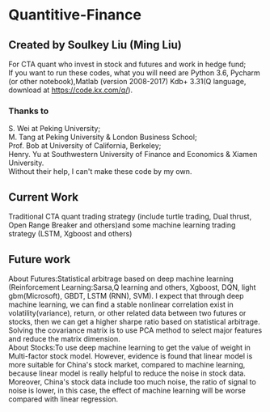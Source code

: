 # Quantitive-Finance
## Created by Soulkey Liu (Ming Liu)
For CTA quant who invest in stock and futures and work in hedge fund;  
If you want to run these codes, what you will need are Python 3.6, Pycharm (or other notebook),Matlab (version 2008-2017) Kdb+ 3.31(Q language, download at https://code.kx.com/q/).
### Thanks to 
S. Wei at Peking University;  
M. Tang at Peking University & London Business School;  
Prof. Bob at University of California, Berkeley;  
Henry. Yu at Southwestern University of Finance and Economics & Xiamen University.  
Without their help, I can't make these code by my own.
## Current Work
Traditional CTA quant trading strategy (include turtle trading, Dual thrust, Open Range Breaker and others)and some machine learning trading strategy (LSTM, Xgboost and others)
## Future work
About Futures:Statistical arbitrage based on deep machine learning (Reinforcement Learning:Sarsa,Q learning and others, Xgboost, DQN, light gbm(Microsoft), GBDT, LSTM (RNN), SVM). I expect that through deep machine learning, we can find a stable nonlinear correlation exist in volatility(variance), return, or other related data between two futures or stocks, then we can get a higher sharpe ratio based on statistical arbitrage.  Solving the covariance matrix is to use PCA method to select major features and reduce the matrix dimension.  
About Stocks:To use deep machine learning to get the value of weight in Multi-factor stock model. However, evidence is found that linear model is more suitable for China's stock market, compared to machine learning, because linear model is really helpful to reduce the noise in stock data. Moreover, China's stock data include too much noise, the ratio of signal to noise is lower, in this case, the effect of machine learning will be worse compared with linear regression. 
